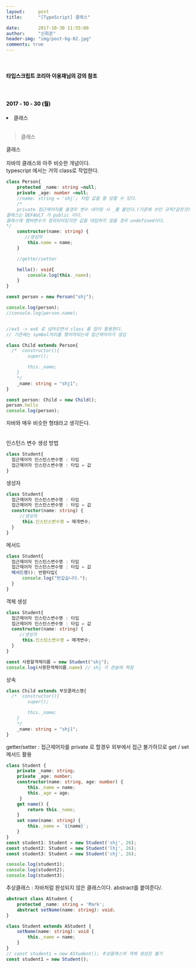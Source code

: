 ```yaml
---
layout:     post
title:      "[TypeScript] 클래스"

date:       2017-10-30 11:55:00
author:     "신희준"
header-img: "img/post-bg-02.jpg"
comments: true
---
```


<head>
 <meta property="og:type" content="website">
 <meta property="og:title" content="TypeScript 클래스">
 <meta property="og:description" content="TypeScript 클래스">
 <meta property="og:url" content="http://shj7242.github.io/2017/10/31/TypeScript5/">

 <meta name="twitter:card" content="summary">
  <meta name="twitter:title" content="TypeScript 클래스">
  <meta name="twitter:description" content="TypeScript 클래스">
  <meta name="FACEBOOK:domain" content="http://shj7242.github.io/2017/10/31/TypeScript5/">
  <meta name="facebook:card" content="summary">
   <meta name="facebook:title" content="TypeScript 클래스">
   <meta name="facebook:description" content="TypeScript 클래스">
   <meta name="facebook:domain" content="http://shj7242.github.io/2017/10/31/TypeScript5/">


 </head>
 


<br>
<H4 style ="font-weight:bold; color:black;"> 타입스크립트 코리아 이웅재님의 강의 참조</H4>
<br>
<H4 style ="font-weight:bold; color : black">2017 - 10 - 30 (월)</H4>
<li>클래스</li>

<br>

>클래스

<p style="font-size:14px;">
클래스
<br><br>
자바의 클래스와 아주 비슷한 개념이다.
<br>
typescript 에서는 거의 class로 작업한다.
</p>

~~~typescript
class Person{
    protected _name: string =null;
    private _age: number =null;
    //name: string = 'shj'; 처럼 값을 할 당할 수 있다.
    /*
    private 접근제어자를 쓸경우 변수 네이밍 시 _를 붙인다.(기존에 쓰던 규칙?같은것)
클래스는 DEFAULT 가 public 이다.
클래스에 멤버변수가 정의되어있지만 값을 대입하지 않을 경우 undefined이다.
*/
    constructor(name: string) {
       //생성자
        this.name = name;
    }

    //getter/setter

    hello(): void{
        console.log(this._name);
    }
}

const person = new Person("shj");

console.log(person);
//console.log(person.name);


//ex5 -> ex6 로 넘어오면서 class 를 많이 활용한다.
// 기존에는 symbol처리를 했어야되는데 접근제어자가 생김

class Child extends Person{
  /*  constructor(){
        super();

        this._name;
    }
    */
    _name: string = "shj1";
}

const person: Child = new Child();
person.hello
console.log(person);
~~~

<p style="font-size:14px;">
자바와 매우 비슷한 형태라고 생각든다.<br>
<br><br>
인스턴스 변수 생성 방법
</p>

~~~typescript
class Student{
  접근제어자 인스턴스변수명 : 타입
  접근제어자 인스턴스변수명 : 타입 = 값
}
~~~


<p style="font-size:14px;">
생성자
</p>

~~~typescript
class Student{
  접근제어자 인스턴스변수명 : 타입
  접근제어자 인스턴스변수명 : 타입 = 값
  constructor(name: string) {
     //생성자
      this.인스턴스변수명 = 매개변수;
  }
}
~~~

<p style="font-size:14px;">
메서드
</p>

~~~typescript
class Student{
  접근제어자 인스턴스변수명 : 타입
  접근제어자 인스턴스변수명 : 타입 = 값
  메서드명(): 반환타입{
      console.log("반갑습니다.");
  }
}
~~~

<p style="font-size:14px;">
객체 생성
</p>

~~~typescript
class Student{
  접근제어자 인스턴스변수명 : 타입
  접근제어자 인스턴스변수명 : 타입 = 값
  constructor(name: string) {
     //생성자
      this.인스턴스변수명 = 매개변수;
  }
}

const 사용할객체이름 = new Student("shj");
console.log(사용한객체이름.name) // shj 가 콘솔에 찍힘
~~~

<p style="font-size:14px;">
상속
</p>

~~~TypeScript
class Child extends 부모클래스명{
  /*  constructor(){
        super();

        this._name;
    }
    */
    _name: string = "shj1";
}
~~~

<p style="font-size:14px;">
getter/setter : 접근제어자를 private 로 할경우 외부에서 접근 불가하므로 get / set 메서드 활용
</p>

~~~TypeScript
class Student {
    private _name: string;
    private _age: number;
    constructor(name: string, age: number) {
        this._name = name;
        this._age = age;
     }
    get name() {
        return this._name;
    }
    set name(name: string) {
        this._name = `${name}`;
    }
}
const student1: Student = new Student('shj', 26);
const student2: Student = new Student('lhj', 26);
const student3: Student = new Student('chj', 26);

console.log(student1);
console.log(student2);
console.log(student3);
~~~

<p style="font-size:14px;">
추상클래스 : 자바처럼 완성되지 않은 클래스이다. abstract를 붙여준다/.
</p>

~~~typeScript
abstract class AStudent {
    protected _name: string = 'Mark';
    abstract setName(name: string): void;
}

class Student extends AStudent {
    setName(name: string): void {
        this._name = name;
    }
}
// const student1 = new AStudent(); 추상클래스의 객체 생성은 불가
const student1 = new Student();
~~~
